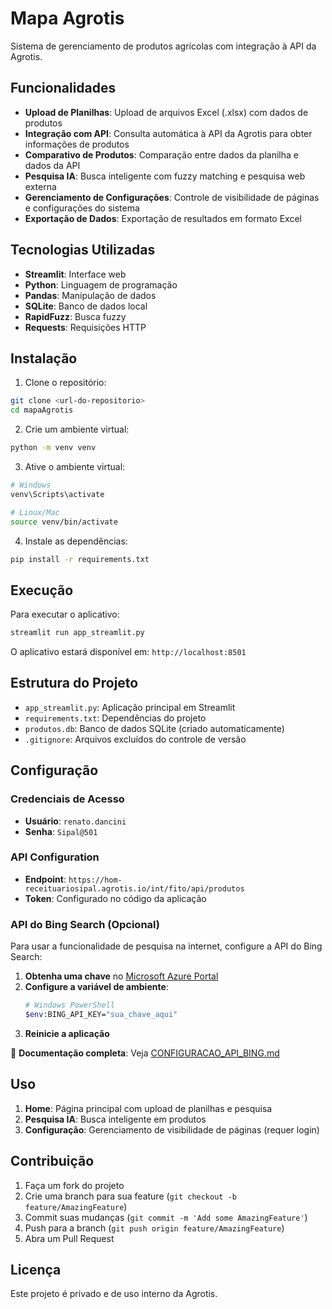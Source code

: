 # Mapa Agrotis

Sistema de gerenciamento de produtos agrícolas com integração à API da Agrotis.

## Funcionalidades

- **Upload de Planilhas**: Upload de arquivos Excel (.xlsx) com dados de produtos
- **Integração com API**: Consulta automática à API da Agrotis para obter informações de produtos
- **Comparativo de Produtos**: Comparação entre dados da planilha e dados da API
- **Pesquisa IA**: Busca inteligente com fuzzy matching e pesquisa web externa
- **Gerenciamento de Configurações**: Controle de visibilidade de páginas e configurações do sistema
- **Exportação de Dados**: Exportação de resultados em formato Excel

## Tecnologias Utilizadas

- **Streamlit**: Interface web
- **Python**: Linguagem de programação
- **Pandas**: Manipulação de dados
- **SQLite**: Banco de dados local
- **RapidFuzz**: Busca fuzzy
- **Requests**: Requisições HTTP

## Instalação

1. Clone o repositório:
```bash
git clone <url-do-repositorio>
cd mapaAgrotis
```

2. Crie um ambiente virtual:
```bash
python -m venv venv
```

3. Ative o ambiente virtual:
```bash
# Windows
venv\Scripts\activate

# Linux/Mac
source venv/bin/activate
```

4. Instale as dependências:
```bash
pip install -r requirements.txt
```

## Execução

Para executar o aplicativo:

```bash
streamlit run app_streamlit.py
```

O aplicativo estará disponível em: `http://localhost:8501`

## Estrutura do Projeto

- `app_streamlit.py`: Aplicação principal em Streamlit
- `requirements.txt`: Dependências do projeto
- `produtos.db`: Banco de dados SQLite (criado automaticamente)
- `.gitignore`: Arquivos excluídos do controle de versão

## Configuração

### Credenciais de Acesso
- **Usuário**: `renato.dancini`
- **Senha**: `Sipal@501`

### API Configuration
- **Endpoint**: `https://hom-receituariosipal.agrotis.io/int/fito/api/produtos`
- **Token**: Configurado no código da aplicação

### API do Bing Search (Opcional)
Para usar a funcionalidade de pesquisa na internet, configure a API do Bing Search:

1. **Obtenha uma chave** no [Microsoft Azure Portal](https://portal.azure.com)
2. **Configure a variável de ambiente**:
   ```bash
   # Windows PowerShell
   $env:BING_API_KEY="sua_chave_aqui"
   ```
3. **Reinicie a aplicação**

📖 **Documentação completa**: Veja [CONFIGURACAO_API_BING.md](CONFIGURACAO_API_BING.md)

## Uso

1. **Home**: Página principal com upload de planilhas e pesquisa
2. **Pesquisa IA**: Busca inteligente em produtos
3. **Configuração**: Gerenciamento de visibilidade de páginas (requer login)

## Contribuição

1. Faça um fork do projeto
2. Crie uma branch para sua feature (`git checkout -b feature/AmazingFeature`)
3. Commit suas mudanças (`git commit -m 'Add some AmazingFeature'`)
4. Push para a branch (`git push origin feature/AmazingFeature`)
5. Abra um Pull Request

## Licença

Este projeto é privado e de uso interno da Agrotis. 